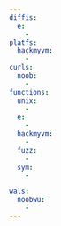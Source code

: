 ```yaml
---
diffis:
  e:
    -
platfs:
  hackmyvm:
    -
curls:
  noob:
    -
functions:
  unix:
    -
  e:
    -
  hackmyvm:
    -
  fuzz:
    -
  sym:
    -

wals:
  noobwu:
    -
---
```

